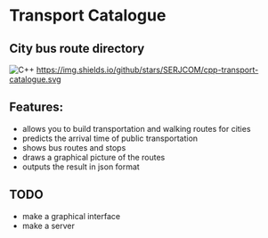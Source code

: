 # Transport Catalogue 
## City bus route directory
![C++](https://img.shields.io/badge/c++-%2300599C.svg?style=for-the-badge&logo=c%2B%2B&logoColor=white)
https://img.shields.io/github/stars/SERJCOM/cpp-transport-catalogue.svg


## Features:
+ allows you to build transportation and walking routes for cities
+ predicts the arrival time of public transportation
+ shows bus routes and stops
+ draws a graphical picture of the routes
+ outputs the result in json format

## TODO
+ make a graphical interface
+ make a server 
  


